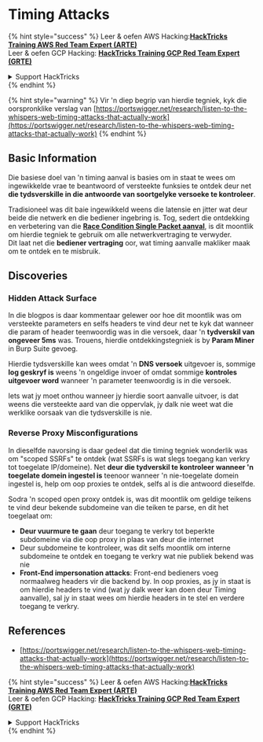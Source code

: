 # Timing Attacks

{% hint style="success" %}
Leer & oefen AWS Hacking:<img src="../.gitbook/assets/arte.png" alt="" data-size="line">[**HackTricks Training AWS Red Team Expert (ARTE)**](https://training.hacktricks.xyz/courses/arte)<img src="../.gitbook/assets/arte.png" alt="" data-size="line">\
Leer & oefen GCP Hacking: <img src="../.gitbook/assets/grte.png" alt="" data-size="line">[**HackTricks Training GCP Red Team Expert (GRTE)**<img src="../.gitbook/assets/grte.png" alt="" data-size="line">](https://training.hacktricks.xyz/courses/grte)

<details>

<summary>Support HackTricks</summary>

* Kyk na die [**subskripsie planne**](https://github.com/sponsors/carlospolop)!
* **Sluit aan by die** 💬 [**Discord groep**](https://discord.gg/hRep4RUj7f) of die [**telegram groep**](https://t.me/peass) of **volg** ons op **Twitter** 🐦 [**@hacktricks\_live**](https://twitter.com/hacktricks\_live)**.**
* **Deel hacking truuks deur PRs in te dien na die** [**HackTricks**](https://github.com/carlospolop/hacktricks) en [**HackTricks Cloud**](https://github.com/carlospolop/hacktricks-cloud) github repos.

</details>
{% endhint %}

{% hint style="warning" %}
Vir 'n diep begrip van hierdie tegniek, kyk die oorspronklike verslag van [https://portswigger.net/research/listen-to-the-whispers-web-timing-attacks-that-actually-work](https://portswigger.net/research/listen-to-the-whispers-web-timing-attacks-that-actually-work)
{% endhint %}

## Basic Information

Die basiese doel van 'n timing aanval is basies om in staat te wees om ingewikkelde vrae te beantwoord of versteekte funksies te ontdek deur net **die tydsverskille in die antwoorde van soortgelyke versoeke te kontroleer**.

Tradisioneel was dit baie ingewikkeld weens die latensie en jitter wat deur beide die netwerk en die bediener ingebring is. Tog, sedert die ontdekking en verbetering van die [**Race Condition Single Packet aanval**](race-condition.md#http-2-single-packet-attack-vs.-http-1.1-last-byte-synchronization), is dit moontlik om hierdie tegniek te gebruik om alle netwerkvertraging te verwyder.\
Dit laat net die **bediener vertraging** oor, wat timing aanvalle makliker maak om te ontdek en te misbruik.

## Discoveries

### Hidden Attack Surface

In die blogpos is daar kommentaar gelewer oor hoe dit moontlik was om versteekte parameters en selfs headers te vind deur net te kyk dat wanneer die param of header teenwoordig was in die versoek, daar 'n **tydverskil van ongeveer 5ms** was. Trouens, hierdie ontdekkingstegniek is by **Param Miner** in Burp Suite gevoeg.

Hierdie tydsverskille kan wees omdat 'n **DNS versoek** uitgevoer is, sommige **log geskryf is** weens 'n ongeldige invoer of omdat sommige **kontroles uitgevoer word** wanneer 'n parameter teenwoordig is in die versoek.

Iets wat jy moet onthou wanneer jy hierdie soort aanvalle uitvoer, is dat weens die versteekte aard van die oppervlak, jy dalk nie weet wat die werklike oorsaak van die tydsverskille is nie.

### Reverse Proxy Misconfigurations

In dieselfde navorsing is daar gedeel dat die timing tegniek wonderlik was om "scoped SSRFs" te ontdek (wat SSRFs is wat slegs toegang kan verkry tot toegelate IP/domeine). Net **deur die tydverskil te kontroleer wanneer 'n toegelate domein ingestel is** teenoor wanneer 'n nie-toegelate domein ingestel is, help om oop proxies te ontdek, selfs al is die antwoord dieselfde.

Sodra 'n scoped open proxy ontdek is, was dit moontlik om geldige teikens te vind deur bekende subdomeine van die teiken te parse, en dit het toegelaat om:

* **Deur vuurmure te gaan** deur toegang te verkry tot beperkte subdomeine via die oop proxy in plaas van deur die internet
* Deur subdomeine te kontroleer, was dit selfs moontlik om interne subdomeine te ontdek en toegang te verkry wat nie publiek bekend was nie
* **Front-End impersonation attacks**: Front-end bedieners voeg normaalweg headers vir die backend by. In oop proxies, as jy in staat is om hierdie headers te vind (wat jy dalk weer kan doen deur Timing aanvalle), sal jy in staat wees om hierdie headers in te stel en verdere toegang te verkry.

## References

* [https://portswigger.net/research/listen-to-the-whispers-web-timing-attacks-that-actually-work](https://portswigger.net/research/listen-to-the-whispers-web-timing-attacks-that-actually-work)

{% hint style="success" %}
Leer & oefen AWS Hacking:<img src="../.gitbook/assets/arte.png" alt="" data-size="line">[**HackTricks Training AWS Red Team Expert (ARTE)**](https://training.hacktricks.xyz/courses/arte)<img src="../.gitbook/assets/arte.png" alt="" data-size="line">\
Leer & oefen GCP Hacking: <img src="../.gitbook/assets/grte.png" alt="" data-size="line">[**HackTricks Training GCP Red Team Expert (GRTE)**<img src="../.gitbook/assets/grte.png" alt="" data-size="line">](https://training.hacktricks.xyz/courses/grte)

<details>

<summary>Support HackTricks</summary>

* Kyk na die [**subskripsie planne**](https://github.com/sponsors/carlospolop)!
* **Sluit aan by die** 💬 [**Discord groep**](https://discord.gg/hRep4RUj7f) of die [**telegram groep**](https://t.me/peass) of **volg** ons op **Twitter** 🐦 [**@hacktricks\_live**](https://twitter.com/hacktricks\_live)**.**
* **Deel hacking truuks deur PRs in te dien na die** [**HackTricks**](https://github.com/carlospolop/hacktricks) en [**HackTricks Cloud**](https://github.com/carlospolop/hacktricks-cloud) github repos.

</details>
{% endhint %}

